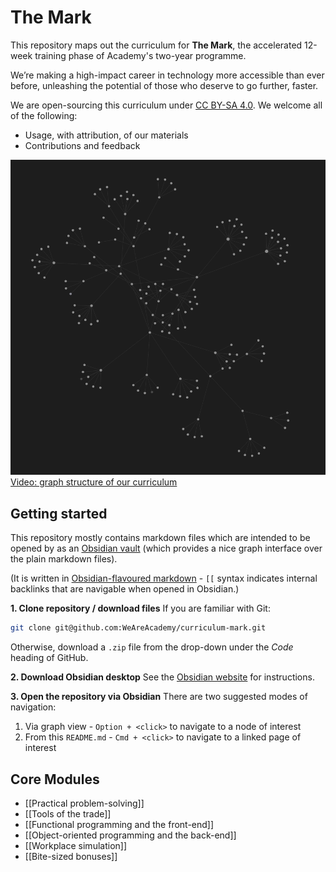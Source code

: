 # The Mark

This repository maps out the curriculum for **The Mark**, the accelerated 12-week training phase of Academy's two-year programme.

We’re making a high-impact career in technology more accessible than ever before, unleashing the potential of those who deserve to go further, faster.

We are open-sourcing this curriculum under [CC BY-SA 4.0](https://creativecommons.org/licenses/by-sa/4.0/). We welcome all of the following:
- Usage, with attribution, of our materials
- Contributions and feedback

![](graph-view.png?raw=true)
[Video: graph structure of our curriculum](https://www.loom.com/share/3106d6740b624831b49813343e82275c?sharedAppSource=personal_library)

## Getting started
This repository mostly contains markdown files which are intended to be opened by as an [Obsidian vault](https://obsidian.md/) (which provides a nice graph interface over the plain markdown files).

(It is written in [Obsidian-flavoured markdown](https://obsidian.md/features) - `[[` syntax indicates internal backlinks that are navigable when opened in Obsidian.)

**1. Clone repository / download files**
If you are familiar with Git:
```bash
git clone git@github.com:WeAreAcademy/curriculum-mark.git
```

Otherwise, download a `.zip` file from the drop-down under the *Code* heading of GitHub.

**2. Download Obsidian desktop**
See the [Obsidian website](https://obsidian.md/) for instructions.

**3. Open the repository via Obsidian**
There are two suggested modes of navigation:

1. Via graph view - `Option + <click>` to navigate to a node of interest
2. From this `README.md` - `Cmd + <click>` to navigate to a linked page of interest


## Core Modules
- [[Practical problem-solving]]
- [[Tools of the trade]]
- [[Functional programming and the front-end]]
- [[Object-oriented programming and the back-end]]
- [[Workplace simulation]]
- [[Bite-sized bonuses]]
